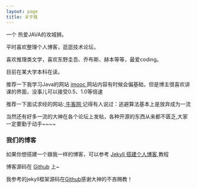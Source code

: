 ```yaml
---
layout: page
title: 关于我 
---
```


一个 热爱JAVA的攻城狮。
<p>
平时喜欢整理个人博客，逛逛技术论坛，
<p>
喜欢推理类文学，喜欢东野圭吾、乔布斯、赫本等等，最爱coding。

<p>
目前在某大学本科在读。
<p>

推荐一下我学习Java的网站
<a target="_blank" href="http://www.imooc.com"> imooc </a>
网站内容有时候会偏基础，但是博主很喜欢讲课的界面，没事儿可以接受0.5、1.0等倍速
<p>
推荐一下面试求经的网站:<a target="_blank" href="https://www.nowcoder.com"> 牛客网 </a>记得有人说过：逃避算法基本上是放弃成为一流

<p>当然还有好多一流的大神在各个论坛上发帖，各种开源的东西从来都不匮乏,大家一定要勤于动手~~~~
<h3> 我们的博客 </h3>  

<p>

如果你想搭建一个跟我一样的博客，可以参考
<a href="/2016/10/jekyll_tutorials1/"> Jekyll 搭建个人博客 </a>
教程
<p> 
博客源码在 <a target="_blank" href='https://github.com/nilzzzz/nilzzzz.github.io/'>Github</a> 上~
<p>
我参考的jekyll框架源码在<a target="_blank" href='https://github.com/leopardpan/leopardpan.github.io/'>Github</a>感谢大神的不吝赐教！




